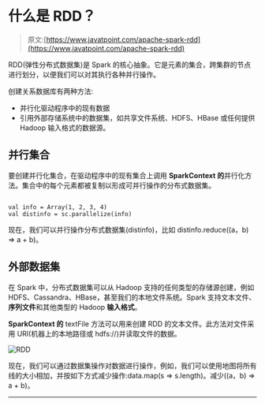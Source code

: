 # 什么是 RDD？

> 原文:[https://www.javatpoint.com/apache-spark-rdd](https://www.javatpoint.com/apache-spark-rdd)

RDD(弹性分布式数据集)是 Spark 的核心抽象。它是元素的集合，跨集群的节点进行划分，以便我们可以对其执行各种并行操作。

创建关系数据库有两种方法:

*   并行化驱动程序中的现有数据
*   引用外部存储系统中的数据集，如共享文件系统、HDFS、HBase 或任何提供 Hadoop 输入格式的数据源。

## 并行集合

要创建并行化集合，在驱动程序中的现有集合上调用 **SparkContext 的**并行化方法。集合中的每个元素都被复制以形成可并行操作的分布式数据集。

```

val info = Array(1, 2, 3, 4)
val distinfo = sc.parallelize(info)

```

现在，我们可以并行操作分布式数据集(distinfo)，比如 distinfo.reduce((a，b) => a + b)。

## 外部数据集

在 Spark 中，分布式数据集可以从 Hadoop 支持的任何类型的存储源创建，例如 HDFS、Cassandra、HBase，甚至我们的本地文件系统。Spark 支持文本文件、**序列文件**和其他类型的 Hadoop **输入格式**。

**SparkContext 的** textFile 方法可以用来创建 RDD 的文本文件。此方法对文件采用 URI(机器上的本地路径或 hdfs://)并读取文件的数据。

![RDD](../Images/9c2dd1e53bf9b1de8cae5c3549118377.png)

现在，我们可以通过数据集操作对数据进行操作，例如，我们可以使用地图将所有线的大小相加，并按如下方式减少操作:data.map(s => s.length)。减少((a，b) => a + b)。

* * *